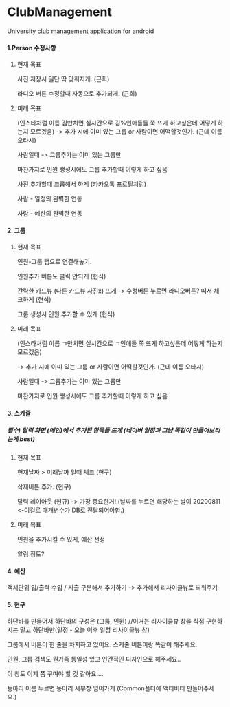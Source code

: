 # ClubManagement

University club management application for android

#### 1.Person 수정사항

1. 현재 목표

   사진 저장시 일단 딱 맞춰지게. (근희)

   라디오 버튼 수정할때 자동으로 추가되게. (근희)

   

2. 미래 목표

   (인스타처럼 이름 김만치면 실시간으로 김%인애들들 쭉 뜨게 하고싶은데 어떻게 하는지 모르겠음)
   -> 추가 시에 이미 있는 그룹 or 사람이면 어떡할것인가. (근데 이름 오타시)

   사람일때 -> 그룹추가는 이미 있는 그룹만

   마찬가지로 인원 생성시에도 그룹 추가할때 이렇게 하고 싶음

   사진 추가할때 크롭해서 하게 (카카오톡 프로필처럼)

   사람 - 일정의 완벽한 연동

   사람 - 예산의 완벽한 연동



#### 2. 그룹

1. 현재 목표

   인원-그룹 탭으로 연결해놓기.

   인원추가 버튼도 클릭 안되게 (현식)

   간략한 카드뷰 (다른 카드뷰 사진x) 뜨게 -> 수정버튼 누르면 라디오버튼? 떠서 체크하게 (현식)

   그룹 생성시 인원 추가할 수 있게 (현식)

   

2. 미래 목표

   (인스타처럼 이름 ㄱ만치면 실시간으로 ㄱ인애들 쭉 뜨게 하고싶은데 어떻게 하는지 모르겠음)

   -> 추가 시에 이미 있는 그룹 or 사람이면 어떡할것인가. (근데 이름 오타시)

   사람일때 -> 그룹추가는 이미 있는 그룹만

   마찬가지로 인원 생성시에도 그룹 추가할때 이렇게 하고 싶음




#### 3. 스케쥴

##### 필수) 달력 화면 (메인)에서 추가된 항목들 뜨게 (네이버 일정과 그냥 똑같이 만들어보리는게 best)

1. 현재 목표

   현재날짜 > 미래날짜 일때 체크 (현구)

   삭제버튼 추가. (현구)

   달력 레이아웃 (현규) -> 가장 중요한거! (날짜를 누르면 해당하는 날이 20200811 <-이걸로 매개변수가 DB로 전달되어야함.)

   

2. 미래 목표

   인원을 추가시킬 수 있게, 예산 선정

   알림 정도?

   


#### 4. 예산

객체단위 입/출력
수입 / 지출 구분해서 추가하기
-> 추가해서 리사이클뷰로 띄워주기



#### 5. 현구

하단바를 만들어서 하단바의 구성은 (그룹, 인원) //이거는 리사이클뷰 창을 직접 구현하지는 말고 하단바만(일정 - 오늘 이후 일정 리사이클뷰 창)

그룹에서 버튼이 한 줄을 차지하고 있어요. 스케줄 버튼이랑 똑같이 해주세요.

인원, 그룹 검색도 뭔가좀 통일성 있고 인간적인 디자인으로 해주세요..

이 창도 이제 쫌 꾸며야 할 것 같아요....

동아리 이름 누르면 동아리 세부창 넘어가게 (Common폴더에 액티비티 만들어주세요.)
